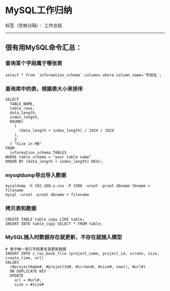 # MySQL工作归纳

标签（空格分隔）： 工作总结

---

## 很有用MySQL命令汇总：

### 查询某个字段属于哪张表

```
select * from `information_schema`.columns where column_name='字段名';
```

### 查询库中的表，根据表大小来排序
```
SELECT 
  TABLE_NAME,
  table_rows,
  data_length,
  index_length,
  ROUND(
    (
      (data_length + index_length) / 1024 / 1024
    ),
    2
  ) "Size in MB" 
FROM
  information_schema.TABLES 
WHERE table_schema = "your table name" 
ORDER BY (data_length + index_length) DESC;
```

### mysqldump导出导入数据
```
mysqldump -h 192.168.x.xxx -P 3306 -uroot -proot dbname tbname > filename
mysql -uroot -proot dbname < filename
```

### 拷贝表和数据
```
CREATE TABLE table_copy LIKE table;
INSERT INTO table_copy SELECT * FROM table;
```

### MySQL插入时数据存在就更新，不存在就插入模型

```
# 表中唯一索引字段重复就更新数据
INSERT INTO z_res_book_file (project_name, project_id, screen, size, create_time, url) 
VALUES
  (#projectName#, #projectId#, #screen#, #size#, now(), #url#)
  ON DUPLICATE KEY 
  UPDATE 
    url = #url#,
    size = #size#
``` 
